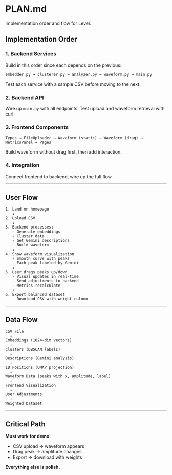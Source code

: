 # PLAN.md

Implementation order and flow for Level.

## Implementation Order

### 1. Backend Services
Build in this order since each depends on the previous:

```
embedder.py → clusterer.py → analyzer.py → waveform.py → main.py
```

Test each service with a sample CSV before moving to the next.

### 2. Backend API
Wire up `main.py` with all endpoints. Test upload and waveform retrieval with curl.

### 3. Frontend Components
```
Types → FileUploader → Waveform (static) → Waveform (drag) → MetricsPanel → Pages
```

Build waveform without drag first, then add interaction.

### 4. Integration
Connect frontend to backend, wire up the full flow.

---

## User Flow

```
1. Land on homepage
   ↓
2. Upload CSV
   ↓
3. Backend processes:
   - Generate embeddings
   - Cluster data
   - Get Gemini descriptions
   - Build waveform
   ↓
4. Show waveform visualization
   - Smooth curve with peaks
   - Each peak labeled by Gemini
   ↓
5. User drags peaks up/down
   - Visual updates in real-time
   - Send adjustments to backend
   - Metrics recalculate
   ↓
6. Export balanced dataset
   - Download CSV with weight column
```

---

## Data Flow

```
CSV File
  ↓
Embeddings (1024-dim vectors)
  ↓
Clusters (DBSCAN labels)
  ↓
Descriptions (Gemini analysis)
  ↓
1D Positions (UMAP projection)
  ↓
Waveform Data (peaks with x, amplitude, label)
  ↓
Frontend Visualization
  ↓
User Adjustments
  ↓
Weighted Dataset
```

---

## Critical Path

**Must work for demo:**
- CSV upload → waveform appears
- Drag peak → amplitude changes
- Export → download with weights

**Everything else is polish.**